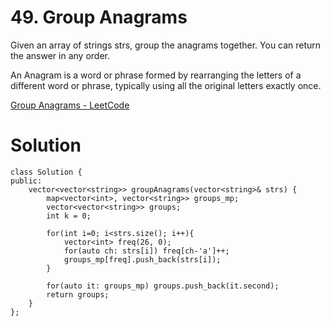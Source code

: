 # 49. Group Anagrams

Given an array of strings strs, group the anagrams together. You can return the answer in any order.

An Anagram is a word or phrase formed by rearranging the letters of a different word or phrase, typically using all the original letters exactly once.

[Group Anagrams - LeetCode](https://leetcode.com/problems/group-anagrams/description/)

# Solution

```
class Solution {
public:
    vector<vector<string>> groupAnagrams(vector<string>& strs) {
        map<vector<int>, vector<string>> groups_mp;
        vector<vector<string>> groups;
        int k = 0;

        for(int i=0; i<strs.size(); i++){
            vector<int> freq(26, 0);
            for(auto ch: strs[i]) freq[ch-'a']++;            
            groups_mp[freq].push_back(strs[i]);
        }

        for(auto it: groups_mp) groups.push_back(it.second);
        return groups;
    }
};
```